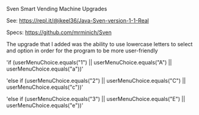 Sven Smart Vending Machine Upgrades

See: https://repl.it/@jkeel36/Java-Sven-version-1-1-Real

Specs: https://github.com/mrminich/Sven

The upgrade that I added was the ability to use lowercase letters to select and option in order for the program to be more user-friendly

'if (userMenuChoice.equals("1") || userMenuChoice.equals("A") || userMenuChoice.equals("a"))'

'else if (userMenuChoice.equals("2") || userMenuChoice.equals("C") || userMenuChoice.equals("c"))'

'else if (userMenuChoice.equals("3") || userMenuChoice.equals("E") || userMenuChoice.equals("e"))'
